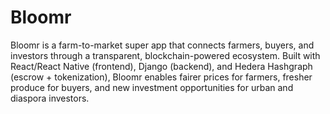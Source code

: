 # **Bloomr**

Bloomr is a farm-to-market super app that connects farmers, buyers, and investors through a transparent, blockchain-powered ecosystem. Built with React/React Native (frontend), Django (backend), and Hedera Hashgraph (escrow + tokenization), Bloomr enables fairer prices for farmers, fresher produce for buyers, and new investment opportunities for urban and diaspora investors.

